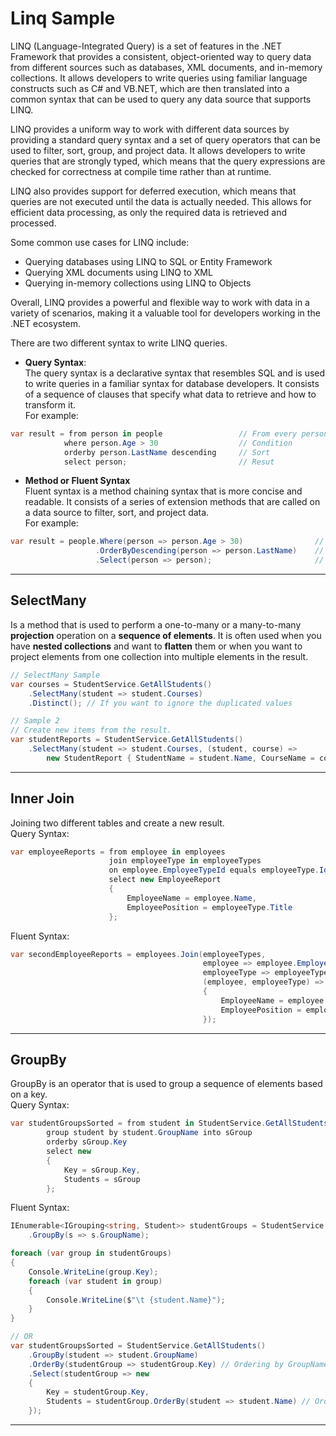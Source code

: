 # Linq Sample
LINQ (Language-Integrated Query) is a set of features in the .NET Framework that provides a consistent, object-oriented way to query data from different sources such as databases, XML documents, and in-memory collections. It allows developers to write queries using familiar language constructs such as C# and VB.NET, which are then translated into a common syntax that can be used to query any data source that supports LINQ.

LINQ provides a uniform way to work with different data sources by providing a standard query syntax and a set of query operators that can be used to filter, sort, group, and project data. It allows developers to write queries that are strongly typed, which means that the query expressions are checked for correctness at compile time rather than at runtime.

LINQ also provides support for deferred execution, which means that queries are not executed until the data is actually needed. This allows for efficient data processing, as only the required data is retrieved and processed.

Some common use cases for LINQ include:

- Querying databases using LINQ to SQL or Entity Framework
- Querying XML documents using LINQ to XML
- Querying in-memory collections using LINQ to Objects

Overall, LINQ provides a powerful and flexible way to work with data in a variety of scenarios, making it a valuable tool for developers working in the .NET ecosystem.

There are two different syntax to write LINQ queries.
 - **Query Syntax**: <br>
 The query syntax is a declarative syntax that resembles SQL and is used to write queries in a familiar syntax for database developers. It consists of a sequence of clauses that specify what data to retrieve and how to transform it.<br>
 For example:
 ```C#
 var result = from person in people                 // From every person in people list
             where person.Age > 30                  // Condition
             orderby person.LastName descending     // Sort
             select person;                         // Resut

 ```
- **Method or Fluent Syntax** <br>
Fluent syntax is a method chaining syntax that is more concise and readable. It consists of a series of extension methods that are called on a data source to filter, sort, and project data.<br>
For example:
```C#
var result = people.Where(person => person.Age > 30)                // Condition
                   .OrderByDescending(person => person.LastName)    // Sort
                   .Select(person => person);                       // Result

```
---
## SelectMany
Is a method that is used to perform a one-to-many or a many-to-many **projection** operation on a **sequence of elements**. It is often used when you have **nested collections** and want to **flatten** them or when you want to project elements from one collection into multiple elements in the result.
```C#
// SelectMany Sample
var courses = StudentService.GetAllStudents()
    .SelectMany(student => student.Courses)
    .Distinct(); // If you want to ignore the duplicated values

// Sample 2
// Create new items from the result.
var studentReports = StudentService.GetAllStudents()
    .SelectMany(student => student.Courses, (student, course) =>
        new StudentReport { StudentName = student.Name, CourseName = course });   
```
---

## Inner Join
Joining two different tables and create a new result.<br>
Query Syntax:
```C#
var employeeReports = from employee in employees                            // Left Table
                      join employeeType in employeeTypes                    // Right Table
                      on employee.EmployeeTypeId equals employeeType.Id     // Condition
                      select new EmployeeReport                             // Result
                      {
                          EmployeeName = employee.Name,
                          EmployeePosition = employeeType.Title
                      };
```
Fluent Syntax:
```C#
var secondEmployeeReports = employees.Join(employeeTypes,                                   // Left Table and Right Table
                                           employee => employee.EmployeeTypeId,             // Conditions
                                           employeeType => employeeType.Id,                 // Conditions
                                           (employee, employeeType) => new EmployeeReport   // Result
                                           {
                                               EmployeeName = employee.Name,
                                               EmployeePosition = employeeType.Title
                                           });
```
---

## GroupBy
GroupBy is an operator that is used to group a sequence of elements based on a key. <br>
Query Syntax:
```C#
var studentGroupsSorted = from student in StudentService.GetAllStudents()
        group student by student.GroupName into sGroup
        orderby sGroup.Key
        select new
        {
            Key = sGroup.Key,
            Students = sGroup
        };
```
Fluent Syntax:
```C#
IEnumerable<IGrouping<string, Student>> studentGroups = StudentService.GetAllStudents()
    .GroupBy(s => s.GroupName);

foreach (var group in studentGroups)
{
    Console.WriteLine(group.Key);
    foreach (var student in group)
    {
        Console.WriteLine($"\t {student.Name}");
    }
}

// OR
var studentGroupsSorted = StudentService.GetAllStudents()
    .GroupBy(student => student.GroupName)
    .OrderBy(studentGroup => studentGroup.Key) // Ordering by GroupName 
    .Select(studentGroup => new 
    {
        Key = studentGroup.Key,
        Students = studentGroup.OrderBy(student => student.Name) // Order by StudentName
    });
```
---